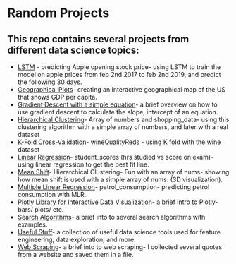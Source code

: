 # Random Projects

## This repo contains several projects from different data science topics:
* [LSTM](LSTM-predicting_Apple_opening_stock_price.ipynb) - predicting Apple opening stock price- using LSTM to train the model on apple prices from feb 2nd 2017 to feb 2nd 2019, and predict the following 30 days.
* [Geographical Plots](Geographical_Plots.ipynb)- creating an interactive geographical map of the US that shows GDP per capita.
* [Gradient Descent with a simple equation](Gradient_Descent_simple_equation.ipynb)- a brief overview on how to use gradient descent to calculate the slope, intercept of an equation.
* [Hierarchical Clustering](Hierarchical_Clustering-Array_of_numbers_and_shopping_data.ipynb)- Array of numbers and shopping_data- using this clustering algorithm with a simple array of numbers, and later with a real dataset
* [K-Fold Cross-Validation](K-Fold-Cross-Validation-wineQualityReds.ipynb)- wineQualityReds - using K fold with the wine dataset
* [Linear Regression](Linear_Regression-student_scores-(hrs-studied-vs-score-on-exam).ipynb)- student_scores (hrs studied vs score on exam)- using linear regression to get the best fit line.
* [Mean Shift](Mean-Shift-Hierarchical-Clustering.ipynb)- Hierarchical Clustering- Fun with an array of nums- showing how mean shift is used with a simple array of nums. (3D visualization).
* [Multiple Linear Regression](Multiple-Linear-Regression-petrol_consumption.ipynb)- petrol_consumption- predicting petrol consumption with MLR.
* [Plotly Library for Interactive Data Visualization](Plotly-Library-for-Interactive-Data-Visualization.ipynb)- a brief intro to Plotly- bars/ plots/ etc.
* [Search Algorithms](Search-Algorithms.ipynb)- a brief into to several search algorithms with examples.
* [Useful Stuff](Useful-Stuff.ipynb)- a collection of useful data science tools used for feature engineering, data exploration, and more.
* [Web Scraping](Web-Scraping.ipynb)- a brief into to web scraping- I collected several quotes from a website and saved them in a file.
